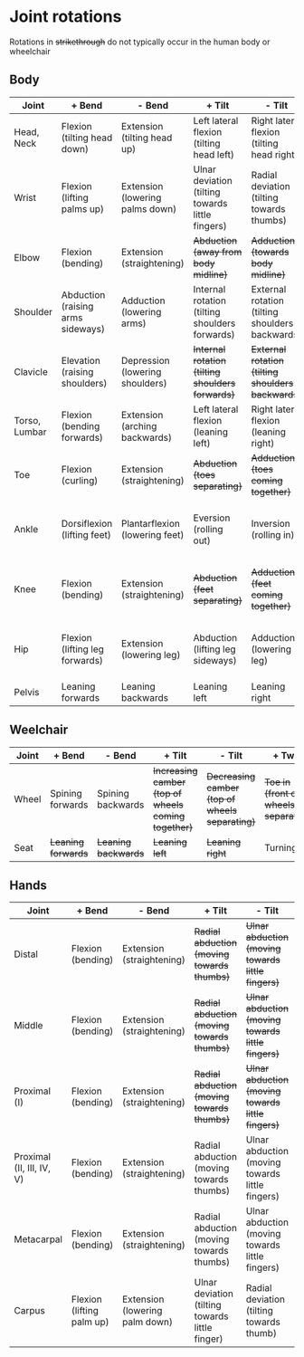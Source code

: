 # Joint rotations

Rotations in ~~strikethrough~~ do not typically occur in the human body or wheelchair

## Body

| Joint         | + Bend                            | - Bend                          | + Tilt                                             | - Tilt                                              | + Twist                                      | - Twist                                       |
|---------------|-----------------------------------|---------------------------------|----------------------------------------------------|-----------------------------------------------------|----------------------------------------------|-----------------------------------------------|
| Head, Neck    | Flexion (tilting head down)       | Extension (tilting head up)     | Left lateral flexion (tilting head left)           | Right lateral flexion (tilting head right)          | Right rotation (turning head right)          | Left rotation (turning head left)             |
| Wrist         | Flexion (lifting palms up)        | Extension (lowering palms down) | Ulnar deviation (tilting towards little fingers)   | Radial deviation (tilting towards thumbs)           | ~~Pronation (rotating palms down)~~          | ~~Supination (rotating palms up)~~            |
| Elbow         | Flexion (bending)                 | Extension (straightening)       | ~~Abduction (away from body midline)~~             | ~~Adduction (towards body midline)~~                | Pronation (rotating palms down)              | Supination (rotating palms up)                |
| Shoulder      | Abduction (raising arms sideways) | Adduction (lowering arms)       | Internal rotation (tilting shoulders forwards)     | External rotation (tilting shoulders backwards)     | Flexion (rotating arms forward)              | Extension (rotating arms backwards)           |
| Clavicle      | Elevation (raising shoulders)     | Depression (lowering shoulders) | ~~Internal rotation (tilting shoulders forwards)~~ | ~~External rotation (tilting shoulders backwards)~~ | Protraction (pushing shoulders forward)      | Retraction (pulling shoulders back)           |
| Torso, Lumbar | Flexion (bending forwards)        | Extension (arching backwards)   | Left lateral flexion (leaning left)                | Right lateral flexion (leaning right)               | Right rotation (turning right)               | Left rotation (turning left)                  |
| Toe           | Flexion (curling)                 | Extension (straightening)       | ~~Abduction (toes separating)~~                    | ~~Adduction (toes coming together)~~                | ~~Internal rotation (twisting inwards)~~     | ~~External rotation (twisting outwards)~~     |
| Ankle         | Dorsiflexion (lifting feet)       | Plantarflexion (lowering feet)  | Eversion (rolling out)                             | Inversion (rolling in)                              | ~~Internal rotation (turning toes inwards)~~ | ~~External rotation (turning toes outwards)~~ |
| Knee          | Flexion (bending)                 | Extension (straightening)       | ~~Abduction (feet separating)~~                    | ~~Adduction (feet coming together)~~                | ~~Internal rotation (turning toes inwards)~~ | ~~External rotation (turning toes outwards)~~ |
| Hip           | Flexion (lifting leg forwards)    | Extension (lowering leg)        | Abduction (lifting leg sideways)                   | Adduction (lowering leg)                            | Internal rotation (turning toes inwards)     | External rotation (turning toes outwards)     |
| Pelvis        | Leaning forwards                  | Leaning backwards               | Leaning left                                       | Leaning right                                       | Turning left                                 | Turning right                                 |

## Weelchair

| Joint | + Bend               | - Bend                | + Tilt                                                | - Tilt                                           | + Twist                                 | - Twist                                       |
|-------|----------------------|-----------------------|-------------------------------------------------------|--------------------------------------------------|-----------------------------------------|-----------------------------------------------|
| Wheel | Spining forwards     | Spining backwards     | ~~Increasing camber (top of wheels coming together)~~ | ~~Decreasing camber (top of wheels separating)~~ | ~~Toe in (front of wheels separating)~~ | ~~Tow out (front of wheels coming together)~~ |
| Seat  | ~~Leaning forwards~~ | ~~Leaning backwards~~ | ~~Leaning left~~                                      | ~~Leaning right~~                                | Turning left                            | Turning right                                 |

## Hands

| Joint                     | + Bend                    | - Bend                         | + Tilt                                          | - Tilt                                              | + Twist                                   | - Twist                                  |
|---------------------------|---------------------------|--------------------------------|-------------------------------------------------|-----------------------------------------------------|-------------------------------------------|------------------------------------------|
| Distal                    | Flexion (bending)         | Extension (straightening)      | ~~Radial abduction (moving towards thumbs)~~    | ~~Ulnar abduction (moving towards little fingers)~~ | ~~Pronation (rotating finger pads down)~~ | ~~Supination (rotating finger pads up)~~ |
| Middle                    | Flexion (bending)         | Extension (straightening)      | ~~Radial abduction (moving towards thumbs)~~    | ~~Ulnar abduction (moving towards little fingers)~~ | ~~Pronation (rotating finger pads down)~~ | ~~Supination (rotating finger pads up)~~ |
| Proximal (I)              | Flexion (bending)         | Extension (straightening)      | ~~Radial abduction (moving towards thumbs)~~    | ~~Ulnar abduction (moving towards little fingers)~~ | ~~Pronation (rotating finger pads down)~~ | ~~Supination (rotating finger pads up)~~ |
| Proximal (II, III, IV, V) | Flexion (bending)         | Extension (straightening)      | Radial abduction (moving towards thumbs)        | Ulnar abduction (moving towards little fingers)     | ~~Pronation (rotating finger pads down)~~ | ~~Supination (rotating finger pads up)~~ |
| Metacarpal                | Flexion (bending)         | Extension (straightening)      | Radial abduction (moving towards thumbs)        | Ulnar abduction (moving towards little fingers)     | Pronation (rotating finger pads down)     | Supination (rotating finger pads up)     |
| Carpus                    | Flexion (lifting palm up) | Extension (lowering palm down) | Ulnar deviation (tilting towards little finger) | Radial deviation (tilting towards thumb)            | ~~Pronation (rotating palm down)~~        | ~~Supination (rotating palm up)~~        |
